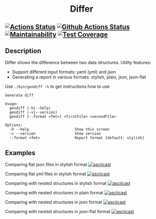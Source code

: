 <h1 align="center">Differ</h1>

[![Actions Status](https://github.com/AtamanovYS/php-project-lvl2/workflows/hexlet-check/badge.svg)](https://github.com/AtamanovYS/php-project-lvl2/actions)
[![Github Actions Status](https://github.com/AtamanovYS/php-project-lvl2/workflows/PHP%20CI/badge.svg)](https://github.com/AtamanovYS/php-project-lvl2/actions)
[![Maintainability](https://api.codeclimate.com/v1/badges/7aa6113cad34d1b55339/maintainability)](https://codeclimate.com/github/AtamanovYS/php-project-lvl2/maintainability)
[![Test Coverage](https://api.codeclimate.com/v1/badges/7aa6113cad34d1b55339/test_coverage)](https://codeclimate.com/github/AtamanovYS/php-project-lvl2/test_coverage)
------

## Description

Differ shows the difference between two data structures.
Utility features:
* Support different input formats: yaml (yml) and json
* Generating a report in various formats: stylish, plain, json, json-flat

Use `./bin/gendiff -h` to get instructions how to use
```
Generate diff

Usage:
  gendiff (-h|--help)
  gendiff (-v|--version)
  gendiff [--format <fmt>] <firstFile> <secondFile>

Options:
  -h --help                     Show this screen
  -v --version                  Show version
  --format <fmt>                Report format [default: stylish]
```

## Examples

Comparing flat json files in stylish format
[![asciicast](https://asciinema.org/a/LUGeCy0bxKqb0k20uXPyPSYlq.svg)](https://asciinema.org/a/LUGeCy0bxKqb0k20uXPyPSYlq)

Comparing flat yml files in stylish format
[![asciicast](https://asciinema.org/a/V70C575Xehd7c8NR75zjt3f30.svg)](https://asciinema.org/a/V70C575Xehd7c8NR75zjt3f30)

Comparing with nested structures in stylish format
[![asciicast](https://asciinema.org/a/rnZHbKoLQWl3GzONKj9wRnNGv.svg)](https://asciinema.org/a/rnZHbKoLQWl3GzONKj9wRnNGv)

Comparing with nested structures in plain format
[![asciicast](https://asciinema.org/a/h0Yshdmj110wb79t6AUpCTRsn.svg)](https://asciinema.org/a/h0Yshdmj110wb79t6AUpCTRsn)

Comparing with nested structures in json format
[![asciicast](https://asciinema.org/a/e9MX75cPadqnb0lsiWAVuZ13o.svg)](https://asciinema.org/a/e9MX75cPadqnb0lsiWAVuZ13o)

Comparing with nested structures in json-flat format
[![asciicast](https://asciinema.org/a/yYMRPhgPAiT4ie83t8QqZ0BUT.svg)](https://asciinema.org/a/yYMRPhgPAiT4ie83t8QqZ0BUT)